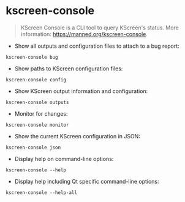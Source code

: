# kscreen-console

> KScreen Console is a CLI tool to query KScreen's status.
> More information: <https://manned.org/kscreen-console>.

- Show all outputs and configuration files to attach to a bug report:

`kscreen-console bug`

- Show paths to KScreen configuration files:

`kscreen-console config`

- Show KScreen output information and configuration:

`kscreen-console outputs`

- Monitor for changes:

`kscreen-console monitor`

- Show the current KScreen configuration in JSON:

`kscreen-console json`

- Display help on command-line options:

`kscreen-console --help`

- Display help including Qt specific command-line options:

`kscreen-console --help-all`
